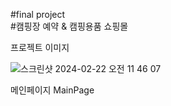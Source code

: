 #final project
<br>
#캠핑장 예약 & 캠핑용품 쇼핑몰
<br>

프로젝트 이미지<br>

![스크린샷 2024-02-22 오전 11 46 07](https://github.com/rjswh0503/rjswh0503/assets/141482043/cc115137-5751-467a-84e3-7938b8e4e521)<br>

메인페이지 MainPage
<br>
